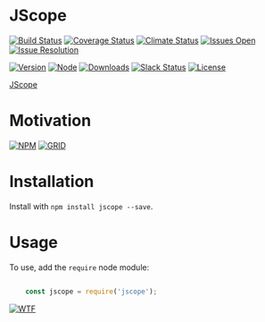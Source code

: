 # JScope

[![Build Status][travis-badge]][travis-url]
[![Coverage Status][coverage-badge]][coverage-url]
[![Climate Status][codeclimate-badge]][codeclimate-url]
[![Issues Open][issues-open-badge]][issues-url]
[![Issue Resolution][issues-reso-badge]][issues-url]

[![Version][version-badge]][npm-url]
[![Node][node-badge]][npm-url]
[![Downloads][downloads-badge]][npm-url]
[![Slack Status][slack-badge]][slack-url]
[![License][license-badge]][license-url]

[JScope][site-url]

Motivation
==========


[![NPM][npm-img]][npm-url]
[![GRID][coverage-img]][coverage-url]

Installation
============

Install with `npm install jscope --save`.

Usage
=====

To use, add the `require` node module:

```JavaScript

    const jscope = require('jscope');

```

[![WTF][wtfpl-img]][wtfpl-url]

[site-url]: http://jscope.rubeniskov.com

[npm-url]: https://www.npmjs.com/package/jscope
[npm-img]: https://nodei.co/npm/jscope.png?downloads=true

[travis-url]: https://travis-ci.org/rubeniskov/jscope?branch=master
[travis-badge]: https://travis-ci.org/rubeniskov/jscope.svg

[license-url]: LICENSE
[license-badge]: https://img.shields.io/badge/license-WTFPL-blue.svg

[codeclimate-url]: https://codeclimate.com/github/rubeniskov/jscope
[codeclimate-badge]: https://codeclimate.com/github/rubeniskov/jscope/badges/gpa.svg

[coverage-url]: https://codecov.io/github/rubeniskov/jscope
[coverage-img]: https://codecov.io/gh/rubeniskov/jscope/branch/master/graphs/icicle.svg?width=400&height=72
[coverage-badge]: https://img.shields.io/codecov/c/github/rubeniskov/jscope.svg

[slack-url]: http://slack.rubeniskov.com/
[slack-badge]: http://slack.rubeniskov.com/badge.svg

[version-badge]: https://img.shields.io/npm/v/jscope.svg
[downloads-badge]: https://img.shields.io/npm/dm/jscope.svg
[node-badge]: https://img.shields.io/node/v/jscope.svg

[issues-url]: https://github.com/rubeniskov/jscope/issues
[issues-open-badge]: http://isitmaintained.com/badge/open/rubeniskov/jscope.svg
[issues-reso-badge]: http://isitmaintained.com/badge/resolution/rubeniskov/jscope.svg

[wtfpl-url]: http://www.wtfpl.net/
[wtfpl-img]: http://www.wtfpl.net/wp-content/uploads/2012/12/wtfpl.svg
